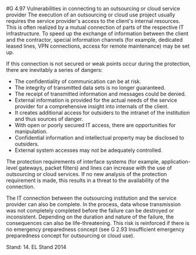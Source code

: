 #G 4.97 Vulnerabilities in connecting to an outsourcing or cloud service provider
The execution of an outsourcing or cloud use project usually requires the service provider's access to the client's internal resources. This is often realized by a mutual connection of parts of the respective IT infrastructure. To speed up the exchange of information between the client and the contractor, special information channels (for example, dedicated leased lines, VPN connections, access for remote maintenance) may be set up.

If this connection is not secured or weak points occur during the protection, there are inevitably a series of dangers:

* The confidentiality of communication can be at risk.
* The integrity of transmitted data sets is no longer guaranteed.
* The receipt of transmitted information and messages could be denied.
* External information is provided for the actual needs of the service provider for a comprehensive insight into internals of the client.
* It creates additional access for outsiders to the intranet of the institution and thus sources of danger.
* With open or poorly secured IT access, there are opportunities for manipulation.
* Confidential information and intellectual property may be disclosed to outsiders.
* External system accesses may not be adequately controlled.


The protection requirements of interface systems (for example, application-level gateways, packet filters) and lines can increase with the use of outsourcing or cloud services. If no new analysis of the protection requirement is made, this results in a threat to the availability of the connection.

The IT connection between the outsourcing institution and the service provider can also be complete. In the process, data whose transmission was not completely completed before the failure can be destroyed or inconsistent. Depending on the duration and nature of the failure, the consequences can also be life-threatening. This risk is reinforced if there is no emergency preparedness concept (see G 2.93 Insufficient emergency preparedness concept for outsourcing or cloud use).

Stand: 14. EL Stand 2014



